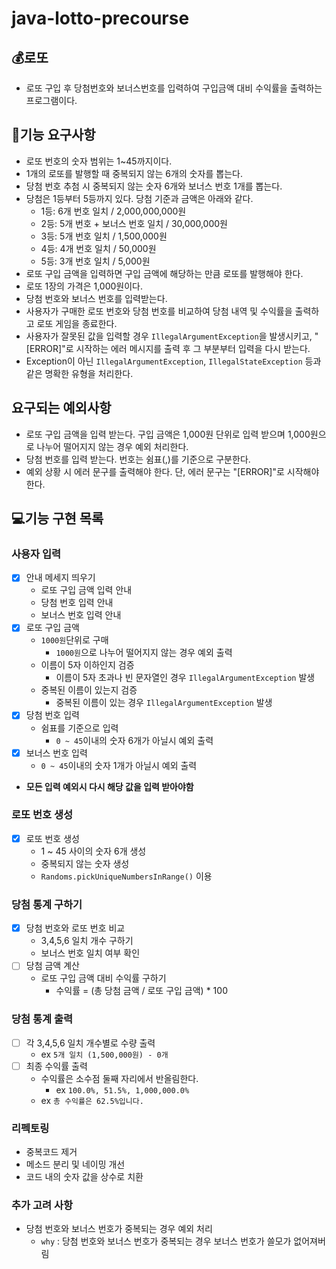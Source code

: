 # java-lotto-precourse

## 💰로또

- 로또 구입 후 당첨번호와 보너스번호를 입력하여 구입금액 대비 수익률을 출력하는 프로그램이다.

## 🚀기능 요구사항

- 로또 번호의 숫자 범위는 1~45까지이다.
- 1개의 로또를 발행할 때 중복되지 않는 6개의 숫자를 뽑는다.
- 당첨 번호 추첨 시 중복되지 않는 숫자 6개와 보너스 번호 1개를 뽑는다.
- 당첨은 1등부터 5등까지 있다. 당첨 기준과 금액은 아래와 같다.
    - 1등: 6개 번호 일치 / 2,000,000,000원
    - 2등: 5개 번호 + 보너스 번호 일치 / 30,000,000원
    - 3등: 5개 번호 일치 / 1,500,000원
    - 4등: 4개 번호 일치 / 50,000원
    - 5등: 3개 번호 일치 / 5,000원
- 로또 구입 금액을 입력하면 구입 금액에 해당하는 만큼 로또를 발행해야 한다.
- 로또 1장의 가격은 1,000원이다.
- 당첨 번호와 보너스 번호를 입력받는다.
- 사용자가 구매한 로또 번호와 당첨 번호를 비교하여 당첨 내역 및 수익률을 출력하고 로또 게임을 종료한다.
- 사용자가 잘못된 값을 입력할 경우 `IllegalArgumentException`을 발생시키고, "[ERROR]"로 시작하는 에러 메시지를 출력 후 그 부분부터 입력을 다시 받는다.
- Exception이 아닌 `IllegalArgumentException`, `IllegalStateException` 등과 같은 명확한 유형을 처리한다.

## 요구되는 예외사항

- 로또 구입 금액을 입력 받는다. 구입 금액은 1,000원 단위로 입력 받으며 1,000원으로 나누어 떨어지지 않는 경우 예외 처리한다.
- 당첨 번호를 입력 받는다. 번호는 쉼표(,)를 기준으로 구분한다.
- 예외 상황 시 에러 문구를 출력해야 한다. 단, 에러 문구는 "[ERROR]"로 시작해야 한다.

## 💻기능 구현 목록

### 사용자 입력

- [x] 안내 메세지 띄우기
    - 로또 구입 금액 입력 안내
    - 당첨 번호 입력 안내
    - 보너스 번호 입력 안내
- [x] 로또 구입 금액
    - `1000원`단위로 구매
        - `1000원`으로 나누어 떨어지지 않는 경우 예외 출력
    - 이름이 5자 이하인지 검증
        - 이름이 5자 초과나 빈 문자열인 경우 `IllegalArgumentException` 발생
    - 중복된 이름이 있는지 검증
        - 중복된 이름이 있는 경우 `IllegalArgumentException` 발생
- [x] 당첨 번호 입력
    - 쉼표를 기준으로 입력
        - `0 ~ 45`이내의 숫자 6개가 아닐시 예외 출력
- [x] 보너스 번호 입력
    - `0 ~ 45`이내의 숫자 1개가 아닐시 예외 출력
- **모든 입력 예외시 다시 해당 값을 입력 받아야함**

### 로또 번호 생성

- [x] 로또 번호 생성
    - 1 ~ 45 사이의 숫자 6개 생성
    - 중복되지 않는 숫자 생성
    - `Randoms.pickUniqueNumbersInRange()` 이용

### 당첨 통계 구하기

- [x] 당첨 번호와 로또 번호 비교
    - 3,4,5,6 일치 개수 구하기
    - 보너스 번호 일치 여부 확인
- [ ] 당첨 금액 계산
    - 로또 구입 금액 대비 수익률 구하기
        - 수익률 = (총 당첨 금액 / 로또 구입 금액) * 100

### 당첨 통계 출력

- [ ] 각 3,4,5,6 일치 개수별로 수량 출력
    - ex `5개 일치 (1,500,000원) - 0개`
- [ ] 최종 수익률 출력
    - 수익률은 소수점 둘째 자리에서 반올림한다.
        - ex `100.0%, 51.5%, 1,000,000.0%`
    - ex `총 수익률은 62.5%입니다.`

### 리펙토링

- 중복코드 제거
- 메소드 분리 및 네이밍 개선
- 코드 내의 숫자 값을 상수로 치환

### 추가 고려 사항

- 당첨 번호와 보너스 번호가 중복되는 경우 예외 처리
    - `why` : 당첨 번호와 보너스 번호가 중복되는 경우 보너스 번호가 쓸모가 없어져버림
